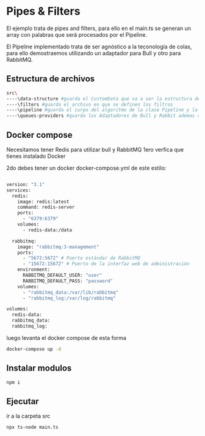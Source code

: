 # Pipes & Filters

El ejemplo trata de pipes and filters, para ello en el main.ts se generan un array con palabras
que será procesados por el Pipeline.

El Pipeline implementado trata de ser agnóstico a la teconología de colas, para ello demostraemos utilizando un adaptador para Bull y otro para RabbitMQ.

## Estructura de archivos
```bash
src\
----\data-structure #guarda el CustomData que va a ser la estructura del dato que ingresa a la Pipeline
----\filters #guarda el archivo en que se definen los filtros
----\pipeline #guarda el curpo del algoritmo de la clase Pipeline y la QueueFactory encargada de crear las Queues Bull o Rabbit
----\queues-providers #guarda los Adaptadores de Bull y Rabbit ademas de la IQueue que es la interface que van a implementar dichos adaptadores
```


## Docker compose 

Necesitamos tener Redis para utilizar bull y RabbitMQ
1ero verfica que tienes instalado Docker

2do debes tener un docker docker-compose.yml de este estilo:

```bash

version: "3.1"
services:  
  redis:
    image: redis:latest
    command: redis-server
    ports:
      - "6379:6379"
    volumes:
      - redis-data:/data

  rabbitmq:
    image: "rabbitmq:3-management"
    ports:
      - "5672:5672" # Puerto estándar de RabbitMQ
      - "15672:15672" # Puerto de la interfaz web de administración
    environment:
      RABBITMQ_DEFAULT_USER: "user"
      RABBITMQ_DEFAULT_PASS: "password"
    volumes:
      - "rabbitmq_data:/var/lib/rabbitmq"
      - "rabbitmq_log:/var/log/rabbitmq"

volumes: 
  redis-data:
  rabbitmq_data:
  rabbitmq_log:
```
luego levanta el docker compose de esta forma

```bash
docker-compose up -d
```


## Instalar modulos
```bash
npm i
```
## Ejecutar

ir a la carpeta src 

```bash
npx ts-node main.ts
```